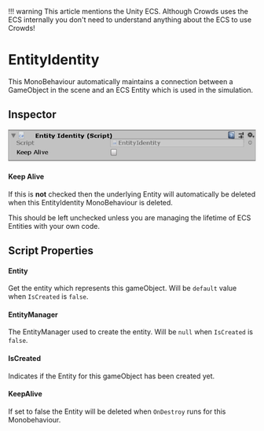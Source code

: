 !!! warning
    This article mentions the Unity ECS. Although Crowds uses the ECS internally you don't need to understand anything about the ECS to use Crowds!

# EntityIdentity

This MonoBehaviour automatically maintains a connection between a GameObject in the scene and an ECS Entity which is used in the simulation.

## Inspector

![EntityIdentity Inspector](../images/EntityIdentityInspector.png)

#### Keep Alive

If this is **not** checked then the underlying Entity will automatically be deleted when this EntityIdentity MonoBehaviour is deleted.

This should be left unchecked unless you are managing the lifetime of ECS Entities with your own code.

## Script Properties

#### Entity

Get the entity which represents this gameObject. Will be `default` value when `IsCreated` is `false`.

#### EntityManager

The EntityManager used to create the entity. Will be `null` when `IsCreated` is `false`.

#### IsCreated

Indicates if the Entity for this gameObject has been created yet.

#### KeepAlive

If set to false the Entity will be deleted when `OnDestroy` runs for this Monobehaviour.